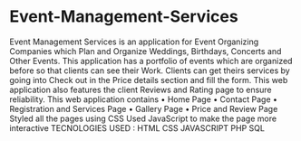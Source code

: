 # Event-Management-Services
Event Management Services is an application for Event Organizing Companies which Plan and Organize Weddings, Birthdays, Concerts and Other Events. This application has a portfolio of events which are organized before so that clients can see their Work.  Clients can get theirs services by going into Check out in the Price details section and fill the form.  This web application also features the client Reviews and Rating page to ensure reliability. 
This web application contains
•	Home Page
•	Contact Page
•	Registration and Services Page 
•	Gallery Page
•	Price and Review Page
Styled all the pages using CSS
Used JavaScript to make the page more interactive
TECNOLOGIES USED :
HTML
CSS
JAVASCRIPT
PHP
SQL
